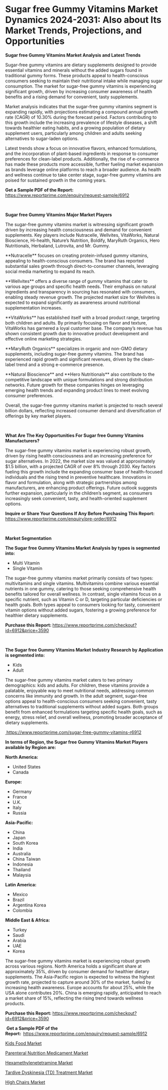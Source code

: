 <p><h1>Sugar free Gummy Vitamins Market Dynamics 2024-2031: Also about Its Market Trends, Projections, and Opportunities</h1></p><p><strong>Sugar free Gummy Vitamins Market Analysis and Latest Trends</strong></p>
<p><p>Sugar-free gummy vitamins are dietary supplements designed to provide essential vitamins and minerals without the added sugars found in traditional gummy forms. These products appeal to health-conscious consumers seeking to maintain their nutritional intake while managing sugar consumption. The market for sugar-free gummy vitamins is experiencing significant growth, driven by increasing consumer awareness of health benefits and a rising demand for convenient, tasty supplements.</p><p>Market analysis indicates that the sugar-free gummy vitamins segment is expanding rapidly, with projections estimating a compound annual growth rate (CAGR) of 10.30% during the forecast period. Factors contributing to this growth include the increasing prevalence of lifestyle diseases, a shift towards healthier eating habits, and a growing population of dietary supplement users, particularly among children and adults seeking alternatives to sugar-laden options.</p><p>Latest trends show a focus on innovative flavors, enhanced formulations, and the incorporation of plant-based ingredients in response to consumer preferences for clean-label products. Additionally, the rise of e-commerce has made these products more accessible, further fueling market expansion as brands leverage online platforms to reach a broader audience. As health and wellness continue to take center stage, sugar-free gummy vitamins are poised for sustained growth in the coming years.</p></p>
<p><strong>Get a Sample PDF of the Report:&nbsp;</strong> <a href="https://www.reportprime.com/enquiry/request-sample/6912?utm_campaign=36&utm_medium=2&utm_source=Github&utm_content=ia&utm_term=27112024&utm_id=sugar-free-gummy-vitamins">https://www.reportprime.com/enquiry/request-sample/6912</a></p>
<p>&nbsp;</p>
<p><strong>Sugar free Gummy Vitamins Major Market Players</strong></p>
<p><p>The sugar-free gummy vitamins market is witnessing significant growth driven by increasing health consciousness and demand for convenient supplements. Key players include Nutracelle, Wellvites, VitaWorks, Natural Bioscience, Hi-health, Nature’s Nutrition, Boldify, MaryRuth Organics, Hero Nutritionals, Herbaland, Lutrovita, and Mr. Gummy.</p><p>**Nutracelle** focuses on creating protein-infused gummy vitamins, appealing to health-conscious consumers. The brand has reported substantial sales growth through direct-to-consumer channels, leveraging social media marketing to expand its reach.</p><p>**Wellvites** offers a diverse range of gummy vitamins that cater to various age groups and specific health needs. Their emphasis on natural ingredients and transparency in sourcing has resonated with consumers, enabling steady revenue growth. The projected market size for Wellvites is expected to expand significantly as awareness around nutritional supplementation increases.</p><p>**VitaWorks** has established itself with a broad product range, targeting both children and adults. By primarily focusing on flavor and texture, VitaWorks has garnered a loyal customer base. The company’s revenue has shown consistent growth due to innovative product development and effective online marketing strategies.</p><p>**MaryRuth Organics** specializes in organic and non-GMO dietary supplements, including sugar-free gummy vitamins. The brand has experienced rapid growth and significant revenues, driven by the clean-label trend and a strong e-commerce presence.</p><p>**Natural Bioscience** and **Hero Nutritionals** also contribute to the competitive landscape with unique formulations and strong distribution networks. Future growth for these companies hinges on leveraging emerging health trends and expanding product lines to meet evolving consumer preferences.</p><p>Overall, the sugar-free gummy vitamins market is projected to reach several billion dollars, reflecting increased consumer demand and diversification of offerings by key market players.</p></p>
<p>&nbsp;</p>
<p><strong>What Are The Key Opportunities For Sugar free Gummy Vitamins Manufacturers?</strong></p>
<p><p>The sugar-free gummy vitamins market is experiencing robust growth, driven by rising health consciousness and an increasing preference for sugar alternatives. In 2022, the market size was valued at approximately $1.5 billion, with a projected CAGR of over 8% through 2030. Key factors fueling this growth include the expanding consumer base of health-focused individuals and the rising trend in preventive healthcare. Innovations in flavor and formulation, along with strategic partnerships among manufacturers, are enhancing product offerings. Future outlook suggests further expansion, particularly in the children’s segment, as consumers increasingly seek convenient, tasty, and health-oriented supplement options.</p></p>
<p><strong>Inquire or Share Your Questions If Any Before Purchasing This Report:</strong> <a href="https://www.reportprime.com/enquiry/pre-order/6912?utm_campaign=36&utm_medium=2&utm_source=Github&utm_content=ia&utm_term=27112024&utm_id=sugar-free-gummy-vitamins">https://www.reportprime.com/enquiry/pre-order/6912</a></p>
<p>&nbsp;</p>
<p><strong>Market Segmentation</strong></p>
<p><strong>The Sugar free Gummy Vitamins Market Analysis by types is segmented into:</strong></p>
<p><ul><li>Multi Vitamin</li><li>Single Vitamin</li></ul></p>
<p><p>The sugar-free gummy vitamins market primarily consists of two types: multivitamins and single vitamins. Multivitamins combine various essential nutrients in one gummy, catering to those seeking comprehensive health benefits tailored for overall wellness. In contrast, single vitamins focus on a specific nutrient, such as Vitamin C or D, targeting particular deficiencies or health goals. Both types appeal to consumers looking for tasty, convenient vitamin options without added sugars, fostering a growing preference for healthier dietary supplements.</p></p>
<p><strong>Purchase this Report:&nbsp;</strong><a href="https://www.reportprime.com/checkout?id=6912&price=3590&utm_campaign=36&utm_medium=2&utm_source=Github&utm_content=ia&utm_term=27112024&utm_id=sugar-free-gummy-vitamins">https://www.reportprime.com/checkout?id=6912&price=3590</a></p>
<p>&nbsp;</p>
<p><strong>The Sugar free Gummy Vitamins Market Industry Research by Application is segmented into:</strong></p>
<p><ul><li>Kids</li><li>Adult</li></ul></p>
<p><p>The sugar-free gummy vitamins market caters to two primary demographics: kids and adults. For children, these vitamins provide a palatable, enjoyable way to meet nutritional needs, addressing common concerns like immunity and growth. In the adult segment, sugar-free options appeal to health-conscious consumers seeking convenient, tasty alternatives to traditional supplements without added sugars. Both groups benefit from enhanced formulations targeting specific health goals, such as energy, stress relief, and overall wellness, promoting broader acceptance of dietary supplements.</p></p>
<p><a href="https://www.reportprime.com/sugar-free-gummy-vitamins-r6912?utm_campaign=36&utm_medium=2&utm_source=Github&utm_content=ia&utm_term=27112024&utm_id=sugar-free-gummy-vitamins">&nbsp;https://www.reportprime.com/sugar-free-gummy-vitamins-r6912</a></p>
<p><strong>In terms of Region, the Sugar free Gummy Vitamins Market Players available by Region are:</strong></p>
<p>
    <p> <strong> North America: </strong>
        <ul>
            <li>United States</li>
            <li>Canada</li>
        </ul>
        </p> 
    <p> <strong> Europe: </strong>
        <ul>
            <li>Germany</li>
            <li>France</li>
            <li>U.K.</li>
            <li>Italy</li>
            <li>Russia</li>
        </ul>
        </p> 
    <p> <strong> Asia-Pacific: </strong>
        <ul>
            <li>China</li>
            <li>Japan</li>
            <li>South Korea</li>
            <li>India</li>
            <li>Australia</li>
            <li>China Taiwan</li>
            <li>Indonesia</li>
            <li>Thailand</li>
            <li>Malaysia</li>
        </ul>
        </p> 
    <p> <strong> Latin America: </strong>
        <ul>
            <li>Mexico</li>
            <li>Brazil</li>
            <li>Argentina Korea</li>
            <li>Colombia</li>
        </ul>
        </p> 
    <p> <strong> Middle East & Africa: </strong>
        <ul>
            <li>Turkey</li>
            <li>Saudi</li>
            <li>Arabia</li>
            <li>UAE</li>
            <li>Korea</li>
        </ul>
    </p>
    </p>
<p><p>The sugar-free gummy vitamins market is experiencing robust growth across various regions. North America holds a significant share at approximately 35%, driven by consumer demand for healthier dietary supplements. The Asia-Pacific region is expected to witness the highest growth rate, projected to capture around 30% of the market, fueled by increasing health awareness. Europe accounts for about 25%, while the USA alone contributes 20%. China is emerging rapidly, anticipated to reach a market share of 15%, reflecting the rising trend towards wellness products.</p></p>
<p><strong>Purchase this Report: </strong><a href="https://www.reportprime.com/checkout?id=6912&price=3590&utm_campaign=36&utm_medium=2&utm_source=Github&utm_content=ia&utm_term=27112024&utm_id=sugar-free-gummy-vitamins">https://www.reportprime.com/checkout?id=6912&price=3590</a></p>
<p>&nbsp;<strong>Get a Sample PDF of the Report:&nbsp;&nbsp;</strong><a href="https://www.reportprime.com/enquiry/request-sample/6912?utm_campaign=36&utm_medium=2&utm_source=Github&utm_content=ia&utm_term=27112024&utm_id=sugar-free-gummy-vitamins">https://www.reportprime.com/enquiry/request-sample/6912</a></p>
<p><strong></strong></p>
<p><p><a href="https://github.com/SanjidaKhan901/Market-Research-Report-List-1/blob/main/kids-food-market.md?utm_campaign=36&utm_medium=2&utm_source=Github&utm_content=ia&utm_term=27112024&utm_id=sugar-free-gummy-vitamins">Kids Food Market</a></p><p><a href="https://issuu.com/reportprime-2/docs/parenteral-nutrition-medicament-mar_7d6e472f1e305c?utm_campaign=36&utm_medium=2&utm_source=Github&utm_content=ia&utm_term=27112024&utm_id=sugar-free-gummy-vitamins">Parenteral Nutrition Medicament Market</a></p><p><a href="https://www.linkedin.com/pulse/insightful-hexamethylenetetramine-market-trends-growth-opportunities-k1dke?utm_campaign=36&utm_medium=2&utm_source=Github&utm_content=ia&utm_term=27112024&utm_id=sugar-free-gummy-vitamins">Hexamethylenetetramine Market</a></p><p><a href="https://issuu.com/reportprime-2/docs/tardive-dyskinesia-td-treatment-mar_8f1bd9d93c7d63?utm_campaign=36&utm_medium=2&utm_source=Github&utm_content=ia&utm_term=27112024&utm_id=sugar-free-gummy-vitamins">Tardive Dyskinesia (TD) Treatment Market</a></p><p><a href="https://www.linkedin.com/pulse/rising-high-chairs-market-key-drivers-132-cagr-growth-from-yxlif?utm_campaign=36&utm_medium=2&utm_source=Github&utm_content=ia&utm_term=27112024&utm_id=sugar-free-gummy-vitamins">High Chairs Market</a></p></p>